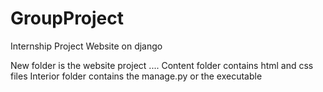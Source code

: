 # GroupProject
Internship Project
Website on django 



New folder is the website project ....
Content folder contains html and css files
Interior folder contains the manage.py or the executable